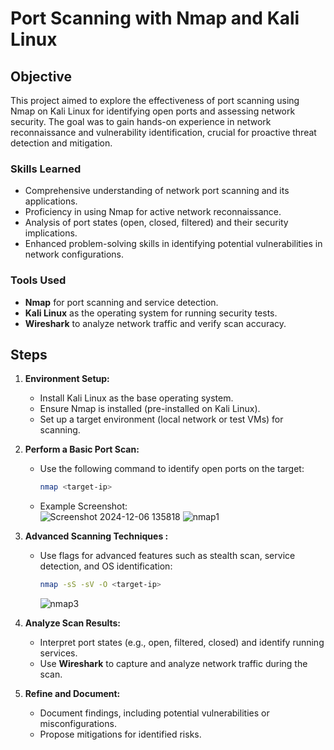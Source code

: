 # Port Scanning with Nmap and Kali Linux  

## Objective  
This project aimed to explore the effectiveness of port scanning using Nmap on Kali Linux for identifying open ports and assessing network security. The goal was to gain hands-on experience in network reconnaissance and vulnerability identification, crucial for proactive threat detection and mitigation.  

### Skills Learned  
- Comprehensive understanding of network port scanning and its applications.  
- Proficiency in using Nmap for active network reconnaissance.  
- Analysis of port states (open, closed, filtered) and their security implications.    
- Enhanced problem-solving skills in identifying potential vulnerabilities in network configurations.  

### Tools Used  
- **Nmap** for port scanning and service detection.  
- **Kali Linux** as the operating system for running security tests.  
- **Wireshark** to analyze network traffic and verify scan accuracy.   

## Steps  

1. **Environment Setup:**  
   - Install Kali Linux as the base operating system.  
   - Ensure Nmap is installed (pre-installed on Kali Linux).  
   - Set up a target environment (local network or test VMs) for scanning.  

2. **Perform a Basic Port Scan:**  
   - Use the following command to identify open ports on the target:  
     ```bash
     nmap <target-ip>
     ```  
   - Example Screenshot:  
    ![Screenshot 2024-12-06 135818](https://github.com/user-attachments/assets/aee3db5c-9178-4639-be5f-98e0ba68fff7)
    ![nmap1](https://github.com/user-attachments/assets/7c69a31a-d921-4976-8e44-d6261641151c)

3. **Advanced Scanning Techniques
:**  
   - Use flags for advanced features such as stealth scan, service detection, and OS identification:  
     ```bash
     nmap -sS -sV -O <target-ip>
     ```
     ![nmap3](https://github.com/user-attachments/assets/7a219e48-2b35-4749-a894-9d9cdefa5ff2)

4. **Analyze Scan Results:**  
   - Interpret port states (e.g., open, filtered, closed) and identify running services.  
   - Use **Wireshark** to capture and analyze network traffic during the scan.  

 

5. **Refine and Document:**  
   - Document findings, including potential vulnerabilities or misconfigurations.  
   - Propose mitigations for identified risks.  

